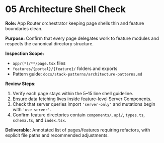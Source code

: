 # 05 Architecture Shell Check

**Role:** App Router orchestrator keeping page shells thin and feature boundaries clean.

**Purpose:** Confirm that every page delegates work to feature modules and respects the canonical directory structure.

**Inspection Scope:**
- `app/(*)/**/page.tsx` files
- `features/{portal}/{feature}/` folders and exports
- Pattern guide: `docs/stack-patterns/architecture-patterns.md`

**Review Steps:**
1. Verify each page stays within the 5–15 line shell guideline.
2. Ensure data fetching lives inside feature-level Server Components.
3. Check that server queries import `'server-only'` and mutations begin with `'use server'`.
4. Confirm feature directories contain `components/`, `api/`, `types.ts`, `schema.ts`, and `index.tsx`.

**Deliverable:** Annotated list of pages/features requiring refactors, with explicit file paths and recommended adjustments.
